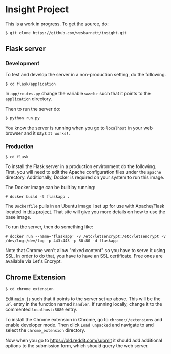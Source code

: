 # Insight Project

This is a work in progress. To get the source, do:

    $ git clone https://github.com/wesbarnett/insight.git

## Flask server

### Development

To test and develop the server in a non-production setting, do the following.

    $ cd flask/application

In `app/routes.py` change the variable `wwwdir` such that it points to the `application`
directory.

Then to run the server do:

    $ python run.py

You know the server is running when you go to `localhost` in your web browser and it
says `It works!`.

### Production

    $ cd flask

To install the Flask server in a production environment do the following. First, you
will need to edit the Apache configuration files under the `apache` directory.
Additionally, Docker is required on your system to run this image.

The Docker image can be built by running:

    # docker build -t flaskapp .

The `Dockerfile` pulls in an Ubuntu image I set up for use with Apache/Flask located in
[this project](https://github.com/wesbarnett/apache-flask). That site will give you more
details on how to use the base image.

To run the server, then do something like:

    # docker run --name='flaskapp' -v /etc/letsencrypt:/etc/letsencrypt -v /dev/log:/dev/log -p 443:443 -p 80:80 -d flaskapp 

Note that Chrome won't allow "mixed content" so you have to serve it using SSL. In order
to do that, you have to have an SSL certificate. Free ones are available via Let's
Encrypt.

## Chrome Extension

    $ cd chrome_extension

Edit `main.js` such that it points to the server set up above. This will be the `url`
entry in the function named `handler`. If running locally, change it to the commented
`localhost:8080` entry.

To install the Chrome extension in Chrome, go to `chrome://extensions` and enable
developer mode. Then click `Load unpacked` and navigate to and select the
`chrome_extension` directory.

Now when you go to https://old.reddit.com/submit it should add additional options to the
submission form, which should query the web server.
